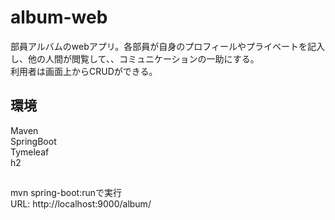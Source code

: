 # album-web

部員アルバムのwebアプリ。各部員が自身のプロフィールやプライベートを記入し、他の人間が閲覧して、、コミュニケーションの一助にする。  
利用者は画面上からCRUDができる。

## 環境
Maven  
SpringBoot  
Tymeleaf  
h2  

## 

mvn spring-boot:runで実行  
URL: http://localhost:9000/album/ 
